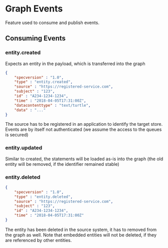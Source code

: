 # Graph Events

Feature used to consume and publish events. 

## Consuming Events

### entity.created

Expects an entity in the payload, which is transferred into the graph

`````json
{
    "specversion" : "1.0",
    "type" : "entity.created",
    "source" : "https://registered-service.com",
    "subject" : "123",
    "id" : "A234-1234-1234",
    "time" : "2018-04-05T17:31:00Z",
    "datacontenttype" : "text/turtle",
    "data" : "..."
}
`````

The source has to be registered in an application to identify the target store. Events are by itself not authenticated (we assume the access to the queues is secured)

### entity.updated
Similar to created, the statements will be loaded as-is into the graph (the old entity will be removed, if the identifier remained stable) 

### entity.deleted

`````json
{
    "specversion" : "1.0",
    "type" : "entity.deleted",
    "source" : "https://registered-service.com",
    "subject" : "123",
    "id" : "A234-1234-1234",
    "time" : "2018-04-05T17:31:00Z"
}
`````

The entity has been deleted in the source system, it has to removed from the graph as well. Note that embedded entities will not be deleted, if they are referenced by other entities. 
